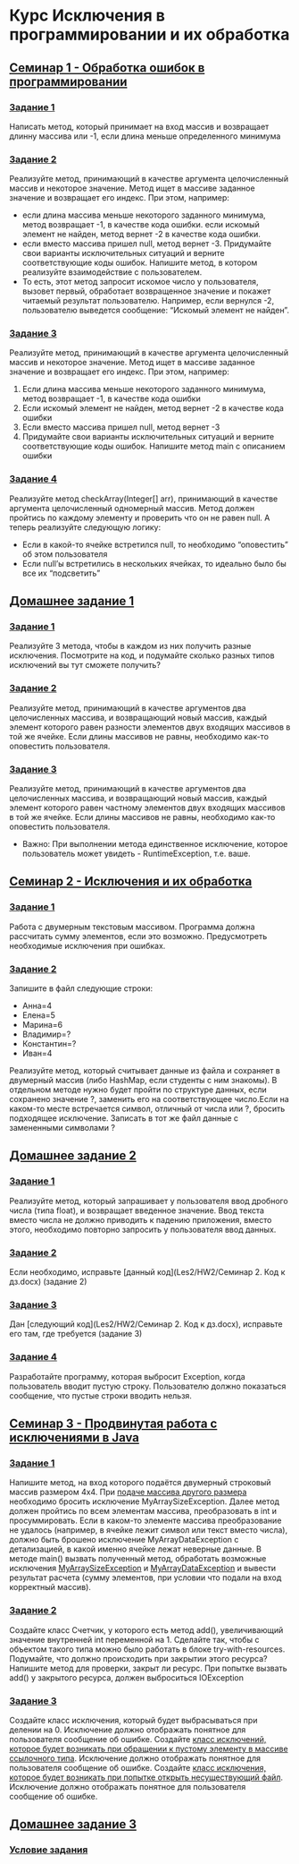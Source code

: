 # Курс Исключения в программировании и их обработка

## [Семинар 1 - Обработка ошибок в программировании](Les1)
### [Задание 1](Les1/Task0.java)
Написать метод, который принимает на вход массив и возвращает длинну массива или -1, если длина меньше определенного минимума
### [Задание 2](Les1/Task1.java)
Реализуйте метод, принимающий в качестве аргумента целочисленный массив и некоторое значение. Метод ищет в массиве заданное значение и возвращает его индекс. При этом, например:
* если длина массива меньше некоторого заданного минимума, метод возвращает -1, в качестве кода ошибки. если искомый элемент не найден, метод вернет -2 в качестве кода ошибки.
* если вместо массива пришел null, метод вернет -3. Придумайте свои варианты исключительных ситуаций и верните соответствующие коды ошибок. Напишите метод, в котором реализуйте взаимодействие с пользователем.
* То есть, этот метод запросит искомое число у пользователя, вызовет первый, обработает возвращенное значение и покажет читаемый результат пользователю. Например, если вернулся -2, пользователю выведется сообщение: “Искомый элемент не найден”.
### [Задание 3](Les1/Task2.java)
Реализуйте метод, принимающий в качестве аргумента целочисленный массив и некоторое значение. Метод ищет в массиве заданное значение и возвращает его индекс. При этом, например:
1. Если длина массива меньше некоторого заданного минимума, метод возвращает -1, в качестве кода ошибки
2. Если искомый элемент не найден, метод вернет -2 в качестве кода ошибки
3. Если вместо массива пришел null, метод вернет -3
4. Придумайте свои варианты исключительных ситуаций и верните соответствующие коды ошибок.
Напишите метод main c описанием ошибки
### [Задание 4](Les1/Task3.java)
Реализуйте метод checkArray(Integer[] arr), принимающий в качестве аргумента целочисленный одномерный массив. Метод должен пройтись по каждому элементу и проверить что он не равен null. А теперь реализуйте следующую логику:
* Если в какой-то ячейке встретился null, то необходимо “оповестить” об этом пользователя
* Если null’ы встретились в нескольких ячейках, то идеально было бы все их “подсветить”

## [Домашнее задание 1](Les1/HW)
### [Задание 1](Les1/HW/HW_1.java)
Реализуйте 3 метода, чтобы в каждом из них получить разные исключения. Посмотрите на код, и подумайте сколько разных типов исключений вы тут сможете получить?
### [Задание 2](Les1/HW/HW_2.java)
Реализуйте метод, принимающий в качестве аргументов два целочисленных массива, и возвращающий новый массив, каждый элемент которого равен разности элементов двух входящих массивов в той же ячейке. Если длины массивов не равны, необходимо как-то оповестить пользователя.
### [Задание 3](Les1/HW/HW_3.java)
Реализуйте метод, принимающий в качестве аргументов два целочисленных массива, и возвращающий новый массив, каждый элемент которого равен частному элементов двух входящих массивов в той же ячейке. Если длины массивов не равны, необходимо как-то оповестить пользователя.
* Важно: При выполнении метода единственное исключение, которое пользователь может увидеть - RuntimeException, т.е. ваше.

## [Семинар 2 - Исключения и их обработка](Les2)
### [Задание 1](Les2/Task2.java)
Работа с двумерным текстовым массивом. Программа должна рассчитать сумму элементов, если это возможно. Предусмотреть необходимые исключения при ошибках.
### [Задание 2](Les2/Task3.java)
Запишите в файл следующие строки:
* Анна=4
* Елена=5
* Марина=6
* Владимир=?
* Константин=?
* Иван=4

Реализуйте метод, который считывает данные из файла и сохраняет в двумерный массив (либо HashMap, если студенты с ним знакомы). В отдельном методе нужно будет пройти по структуре данных, если сохранено значение ?, заменить его на соответствующее число.Если на каком-то месте встречается символ, отличный от числа или ?, бросить подходящее исключение. Записать в тот же файл данные с замененными символами ?

## [Домашнее задание 2](Les2/HW2)
### [Задание 1](Les2/HW2/Task1.java)
Реализуйте метод, который запрашивает у пользователя ввод дробного числа (типа float), и возвращает введенное значение. Ввод текста вместо числа не должно приводить к падению приложения, вместо этого, необходимо повторно запросить у пользователя ввод данных.
### [Задание 2](Les2/HW2/Task2.java)
Если необходимо, исправьте [данный код](Les2/HW2/Семинар 2. Код к дз.docx) (задание 2)
### [Задание 3](Les2/HW2/Task3.java)
Дан [следующий код](Les2/HW2/Семинар 2. Код к дз.docx), исправьте его там, где требуется (задание 3)
### [Задание 4](Les2/HW2/Task4.java)
Разработайте программу, которая выбросит Exception, когда пользователь вводит пустую строку. Пользователю должно показаться сообщение, что пустые строки вводить нельзя.

## [Семинар 3 - Продвинутая работа с исключениями в Java](Les3/Seminar3)
### [Задание 1](Les3/Seminar3/ArrayMethod.java)
Напишите метод, на вход которого подаётся двумерный строковый массив размером 4х4. При [подаче массива другого размера](Les3/Seminar3/Check.java) необходимо бросить исключение MyArraySizeException. Далее метод должен пройтись по всем элементам массива, преобразовать в int и просуммировать. Если в каком-то элементе массива преобразование не удалось (например, в ячейке лежит символ или текст вместо числа), должно быть брошено исключение MyArrayDataException с детализацией, в какой именно ячейке лежат неверные данные. В методе main() вызвать полученный метод, обработать возможные исключения [MyArraySizeException](Les3/Seminar3/MyArraySizeException.java) и [MyArrayDataException](Les3/Seminar3/MyArrayDataException.java) и вывести результат расчета (сумму элементов, при условии что подали на вход корректный массив).
### [Задание 2](Les3/Seminar3/Counter.java)
Создайте класс Счетчик, у которого есть метод add(), увеличивающий значение внутренней int переменной на 1. Сделайте так, чтобы с объектом такого типа можно было работать в блоке try-with-resources. Подумайте, что должно происходить при закрытии этого ресурса? Напишите метод для проверки, закрыт ли ресурс. При попытке вызвать add() у закрытого ресурса, должен выброситься IOException
### [Задание 3](Les3/Seminar3/DivisionByZeroException.java)
Создайте класс исключения, который будет выбрасываться при делении на 0. Исключение должно отображать понятное для пользователя сообщение об ошибке. Создайте [класс исключений, которое будет возникать при обращении к пустому элементу в массиве ссылочного типа](Les3/Seminar3/NullExeception.java). Исключение должно отображать понятное для пользователя сообщение об ошибке. Создайте [класс исключения, которое будет возникать при попытке открыть несуществующий файл](Les3/Seminar3/NotFoundFileException.java). Исключение должно отображать понятное для пользователя сообщение об ошибке.

## [Домашнее задание 3](Les3/Seminar3/HW3)
### [Условие задания](Les3/Seminar3/HW3/README.md)
